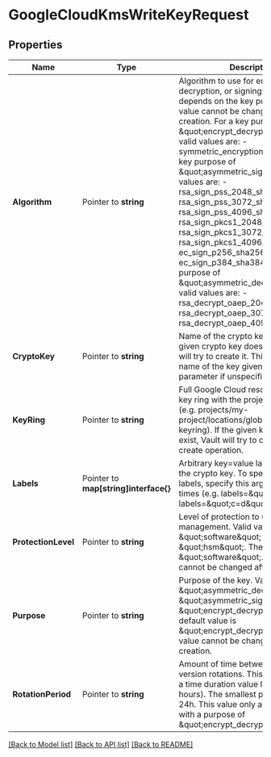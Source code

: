 # GoogleCloudKmsWriteKeyRequest


## Properties

Name | Type | Description | Notes
------------ | ------------- | ------------- | -------------
**Algorithm** | Pointer to **string** | Algorithm to use for encryption, decryption, or signing. The value depends on the key purpose. The value cannot be changed after creation. For a key purpose of \&quot;encrypt_decrypt\&quot;, the valid values are: - symmetric_encryption (default) For a key purpose of \&quot;asymmetric_sign\&quot;, valid values are: - rsa_sign_pss_2048_sha256 - rsa_sign_pss_3072_sha256 - rsa_sign_pss_4096_sha256 - rsa_sign_pkcs1_2048_sha256 - rsa_sign_pkcs1_3072_sha256 - rsa_sign_pkcs1_4096_sha256 - ec_sign_p256_sha256 - ec_sign_p384_sha384 For a key purpose of \&quot;asymmetric_decrypt\&quot;, valid values are: - rsa_decrypt_oaep_2048_sha256 - rsa_decrypt_oaep_3072_sha256 - rsa_decrypt_oaep_4096_sha256 | [optional] 
**CryptoKey** | Pointer to **string** | Name of the crypto key to use. If the given crypto key does not exist, Vault will try to create it. This defaults to the name of the key given to Vault as the parameter if unspecified. | [optional] 
**KeyRing** | Pointer to **string** | Full Google Cloud resource ID of the key ring with the project and location (e.g. projects/my-project/locations/global/keyRings/my-keyring). If the given key ring does not exist, Vault will try to create it during a create operation. | [optional] 
**Labels** | Pointer to **map[string]interface{}** | Arbitrary key&#x3D;value label to apply to the crypto key. To specify multiple labels, specify this argument multiple times (e.g. labels&#x3D;\&quot;a&#x3D;b\&quot; labels&#x3D;\&quot;c&#x3D;d\&quot;). | [optional] 
**ProtectionLevel** | Pointer to **string** | Level of protection to use for the key management. Valid values are \&quot;software\&quot; and \&quot;hsm\&quot;. The default value is \&quot;software\&quot;. The value cannot be changed after creation. | [optional] 
**Purpose** | Pointer to **string** | Purpose of the key. Valid options are \&quot;asymmetric_decrypt\&quot;, \&quot;asymmetric_sign\&quot;, and \&quot;encrypt_decrypt\&quot;. The default value is \&quot;encrypt_decrypt\&quot;. The value cannot be changed after creation. | [optional] 
**RotationPeriod** | Pointer to **string** | Amount of time between crypto key version rotations. This is specified as a time duration value like 72h (72 hours). The smallest possible value is 24h. This value only applies to keys with a purpose of \&quot;encrypt_decrypt\&quot;. | [optional] 





[[Back to Model list]](../README.md#documentation-for-models) [[Back to API list]](../README.md#documentation-for-api-endpoints) [[Back to README]](../README.md)


